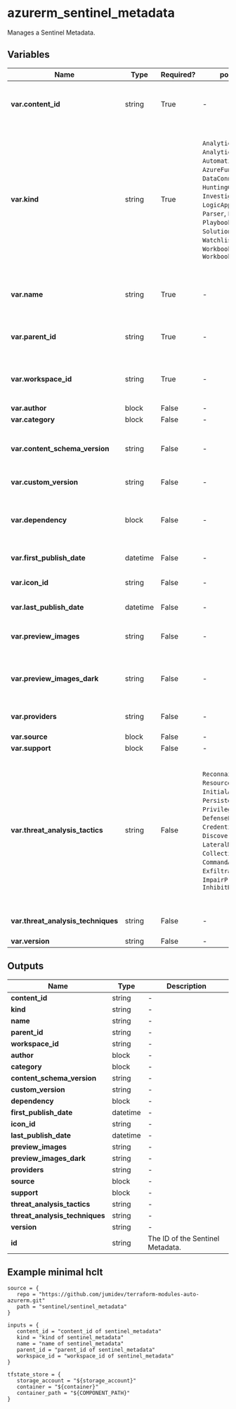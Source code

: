 # azurerm_sentinel_metadata

Manages a Sentinel Metadata.

## Variables

| Name | Type | Required? |  possible values |  Description |
| ---- | ---- | --------- |  ----------- | ----------- |
| **var.content_id** | string | True | -  |  The ID of the content. Used to identify dependencies and content from solutions or community. | 
| **var.kind** | string | True | `AnalyticsRule`, `AnalyticsRuleTemplate`, `AutomationRule`, `AzureFunction`, `DataConnector`, `DataType`, `HuntingQuery`, `InvestigationQuery`, `LogicAppsCustomConnector`, `Parser`, `Playbook`, `PlaybookTemplate`, `Solution`, `Watchlist`, `WatchlistTemplate`, `Workbook`, `WorkbookTemplate`  |  The kind of content the metadata is for. Possible values are `AnalyticsRule`, `AnalyticsRuleTemplate`, `AutomationRule`, `AzureFunction`, `DataConnector`, `DataType`, `HuntingQuery`, `InvestigationQuery`, `LogicAppsCustomConnector`, `Parser`, `Playbook`, `PlaybookTemplate`, `Solution`, `Watchlist`, `WatchlistTemplate`, `Workbook` and `WorkbookTemplate`. | 
| **var.name** | string | True | -  |  The name which should be used for this Sentinel Metadata. Changing this forces a new Sentinel Metadata to be created. | 
| **var.parent_id** | string | True | -  |  The ID of the parent resource ID of the content item, which the metadata belongs to. | 
| **var.workspace_id** | string | True | -  |  The ID of the Log Analytics Workspace. Changing this forces a new Sentinel Metadata to be created. | 
| **var.author** | block | False | -  |  An `author` blocks. | 
| **var.category** | block | False | -  |  A `category` block. | 
| **var.content_schema_version** | string | False | -  |  Schema version of the content. Can be used to distinguish between flow based on the schema version. | 
| **var.custom_version** | string | False | -  |  The Custom version of the content. | 
| **var.dependency** | block | False | -  |  A JSON formatted `dependency` block. Dependency for the content item, what other content items it requires to work. | 
| **var.first_publish_date** | datetime | False | -  |  The first publish date of solution content item. | 
| **var.icon_id** | string | False | -  |  The ID of the icon, this id can be fetched from the solution template. | 
| **var.last_publish_date** | datetime | False | -  |  The last publish date of solution content item. | 
| **var.preview_images** | string | False | -  |  Specifies a list of preview image file names. These will be taken from solution artifacts. | 
| **var.preview_images_dark** | string | False | -  |  Specifies a list of preview image file names used for dark theme. These will be taken from solution artifacts. | 
| **var.providers** | string | False | -  |  Specifies a list of providers for the solution content item. | 
| **var.source** | block | False | -  |  A `source` block. | 
| **var.support** | block | False | -  |  A `support` block. | 
| **var.threat_analysis_tactics** | string | False | `Reconnaissance`, `ResourceDevelopment`, `InitialAccess`, `Execution`, `Persistence`, `PrivilegeEscalation`, `DefenseEvasion`, `CredentialAccess`, `Discovery`, `LateralMovement`, `Collection`, `CommandAndControl`, `Exfiltration`, `Impact`, `ImpairProcessControl`, `InhibitResponseFunction`  |  Specifies a list of tactics the resource covers. Possible values are `Reconnaissance`, `ResourceDevelopment`, `InitialAccess`, `Execution`, `Persistence`, `PrivilegeEscalation`, `DefenseEvasion`, `CredentialAccess`, `Discovery`, `LateralMovement`, `Collection`, `CommandAndControl`, `Exfiltration`, `Impact`, `ImpairProcessControl` and `InhibitResponseFunction`. | 
| **var.threat_analysis_techniques** | string | False | -  |  Specifies a list of techniques the resource covers. | 
| **var.version** | string | False | -  |  Version of the content. | 



## Outputs

| Name | Type | Description |
| ---- | ---- | --------- | 
| **content_id** | string  | - | 
| **kind** | string  | - | 
| **name** | string  | - | 
| **parent_id** | string  | - | 
| **workspace_id** | string  | - | 
| **author** | block  | - | 
| **category** | block  | - | 
| **content_schema_version** | string  | - | 
| **custom_version** | string  | - | 
| **dependency** | block  | - | 
| **first_publish_date** | datetime  | - | 
| **icon_id** | string  | - | 
| **last_publish_date** | datetime  | - | 
| **preview_images** | string  | - | 
| **preview_images_dark** | string  | - | 
| **providers** | string  | - | 
| **source** | block  | - | 
| **support** | block  | - | 
| **threat_analysis_tactics** | string  | - | 
| **threat_analysis_techniques** | string  | - | 
| **version** | string  | - | 
| **id** | string  | The ID of the Sentinel Metadata. | 

## Example minimal hclt

```hcl
source = {
   repo = "https://github.com/jumidev/terraform-modules-auto-azurerm.git" 
   path = "sentinel/sentinel_metadata" 
}

inputs = {
   content_id = "content_id of sentinel_metadata" 
   kind = "kind of sentinel_metadata" 
   name = "name of sentinel_metadata" 
   parent_id = "parent_id of sentinel_metadata" 
   workspace_id = "workspace_id of sentinel_metadata" 
}

tfstate_store = {
   storage_account = "${storage_account}" 
   container = "${container}" 
   container_path = "${COMPONENT_PATH}" 
}


```